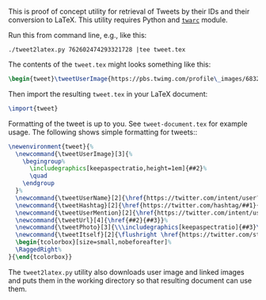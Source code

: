 This is proof of concept utility for retrieval of Tweets by their IDs and
their conversion to LaTeX. This utility requires Python and
[`twarc`](https://github.com/edsu/twarc) module.

Run this from command line, e.g., like this:

    ./tweet2latex.py 762602474293321728 |tee tweet.tex

The contents of the `tweet.tex` might looks something like this:

```latex
\begin{tweet}\tweetUserImage{https://pbs.twimg.com/profile\_images/683232086958993408/rnyugqzL\_normal.jpg}{rnyugqzL-normal.jpg}{701158958}\tweetUserName{701158958}{MedicNow}It could be worse. You could be the lifeguard at the \tweetHashtag{Rio}{\#Rio} swimming pool.... \tweetHashtag{MondayMotivation}{\#MondayMotivation} \tweetPhoto{http://twitter.com/MedicNow/status/762602474293321728/photo/1}{https://pbs.twimg.com/media/CpVOzW7WEAAhMte.jpg}{CpVOzW7WEAAhMte.jpg}{https://t.co/AfoOoV9qQw}\tweetItself{762602474293321728}{Mon Aug 08 10:52:52 +0000 2016}\end{tweet}
```


Then import the resulting `tweet.tex` in your LaTeX document:

```latex
\import{tweet}
```

Formatting of the tweet is up to you. See `tweet-document.tex` for example usage. The following shows simple formatting for tweets::

```latex
\newenvironment{tweet}{%
  \newcommand{\tweetUserImage}[3]{%
    \begingroup%
      \includegraphics[keepaspectratio,height=1em]{##2}%
      \quad
    \endgroup
  }%
  \newcommand{\tweetUserName}[2]{\href{https://twitter.com/intent/user?user_id=##1}{##2}\\}%
  \newcommand{\tweetHashtag}[2]{\href{https://twitter.com/hashtag/##1}{##2}}%
  \newcommand{\tweetUserMention}[2]{\href{https://twitter.com/intent/user?user_id=##1}{##2}}%
  \newcommand{\tweetUrl}[4]{\href{##2}{##3}}%
  \newcommand{\tweetPhoto}[3]{\\\includegraphics[keepaspectratio]{##3}\\}%
  \newcommand{\tweetItself}[2]{\flushright \href{https://twitter.com/statuses/##1}{##2}}%
  \begin{tcolorbox}[size=small,nobeforeafter]%
  \RaggedRight%
}{\end{tcolorbox}}

```

The `tweet2latex.py` utility also downloads user image and linked images and
puts them in the working directory so that resulting document can use them.

